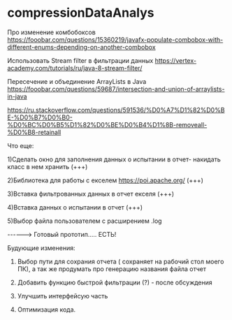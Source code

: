 # compressionDataAnalys

Про изменение комбобоксов
https://fooobar.com/questions/15360219/javafx-populate-combobox-with-different-enums-depending-on-another-combobox


Использовать Stream filter в фильтрации данных
https://vertex-academy.com/tutorials/ru/java-8-stream-filter/

Пересечение и объединение ArrayLists в Java
https://fooobar.com/questions/59687/intersection-and-union-of-arraylists-in-java

https://ru.stackoverflow.com/questions/591536/%D0%A7%D1%82%D0%BE-%D0%B7%D0%B0-%D0%BC%D0%B5%D1%82%D0%BE%D0%B4%D1%8B-removeall-%D0%B8-retainall



Что еще: 

1)Сделать окно для заполнения данных о испытании в отчет- накидать класс в нем хранить  (+++)

2)Библиотека для работы с екселем https://poi.apache.org/ (+++)

3)Вставка фильтрованных данных в отчет екселя (+++)

4)Вставка данных о испытании в отчет (+++)

5)Выбор файла пользователем с расширением .log

------> Готовый прототип..... ЕСТЬ!

Будующие изменения:

1) Выбор пути для сохрания отчета ( сохраняет на рабочий стол моего ПК), а так же продумать про генерацию названия файла отчет

2) Добавить функцию быстрой фильтрации (?) - после обсуждения 
 
3) Улучшить интерфейсую часть

4) Оптимизация кода.
